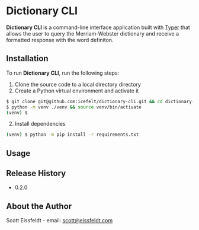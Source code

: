 # Dictionary CLI

**Dictionary CLI** is a command-line interface application built with [Typer](https://typer.tiangolo.com/) that allows the user to query the Merriam-Webster dictionary and receive a formatted response with the word definiton. 

## Installation

To run **Dictionary CLI**, run the following steps:

1. Clone the source code to a local directory directory
2. Create a Python virtual environment and activate it

```sh
$ git clone git@github.com:icefelt/dictionary-cli.git && cd dictionary-cli/
$ python -m venv ./venv && source venv/bin/activate
(venv) $
```

2. Install dependencies

```sh
(venv) $ python -m pip install -r requirements.txt
```

<!-- 3. Initialize the application

```sh
(venv) $ python -m rptodo init
```

This command asks you to introduce the file path to store the application's database. You can also accept the default file path by pressing enter. -->

## Usage

## Release History

- 0.2.0

## About the Author

Scott Eissfeldt - email: scott@eissfeldt.com

